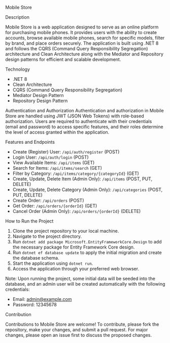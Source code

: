 Mobile Store

Description

Mobile Store is a web application designed to serve as an online platform for purchasing mobile phones. It provides users with the ability to create accounts, browse available mobile phones, search for specific models, filter by brand, and place orders securely. The application is built using .NET 8 and follows the CQRS (Command Query Responsibility Segregation) architecture and Clean Architecture along with the Mediator and Repository design patterns for efficient and scalable development.

Technology
- .NET 8
- Clean Architecture 
- CQRS (Command Query Responsibility Segregation)
- Mediator Design Pattern
- Repository Design Pattern

Authentication and Authorization
Authentication and authorization in Mobile Store are handled using JWT (JSON Web Tokens) with role-based authorization. Users are required to authenticate with their credentials (email and password) to access specific features, and their roles determine the level of access granted within the application.

Features and Endpoints
- Create (Register) User: `/api/auth/register` (POST)
- Login User: `/api/auth/login` (POST)
- View Available Items: `/api/items` (GET)
- Search for Items: `/api/items/search` (GET)
- Filter by Category: `/api/items/category/{categoryId}` (GET)
- Create, Update, Delete Item (Admin Only): `/api/items` (POST, PUT, DELETE)
- Create, Update, Delete Category (Admin Only): `/api/categories` (POST, PUT, DELETE)
- Create Order: `/api/orders` (POST)
- Get Order: `/api/orders/{orderId}` (GET)
- Cancel Order (Admin Only): `/api/orders/{orderId}` (DELETE)

How to Run the Project

1. Clone the project repository to your local machine.
2. Navigate to the project directory.
3. Run `dotnet add package Microsoft.EntityFrameworkCore.Design` to add the necessary package for Entity Framework Core design.
4. Run `dotnet ef database update` to apply the initial migration and create the database schema.
5. Start the application using `dotnet run`.
6. Access the application through your preferred web browser.

Note: Upon running the project, some initial data will be seeded into the database, and an admin user will be created automatically with the following credentials:
- Email: admin@example.com
- Password: 12345678

 Contribution

Contributions to Mobile Store are welcome! To contribute, please fork the repository, make your changes, and submit a pull request. For major changes, please open an issue first to discuss the proposed changes.

